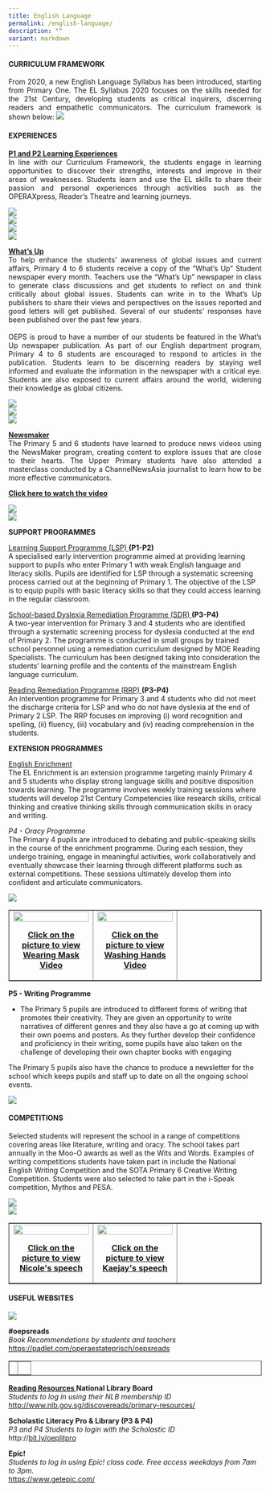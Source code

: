 ```yaml
---
title: English Language
permalink: /english-language/
description: ""
variant: markdown
---
```

<h4><strong>CURRICULUM FRAMEWORK</strong></h4>
<p align="justify">From 2020, a new English Language Syllabus has been introduced, starting from Primary One. The EL Syllabus 2020 focuses on the skills needed for the 21st Century, developing students as critical inquirers, discerning readers and empathetic communicators. The curriculum framework is shown below:
<img src="/images/el1.png">

</p><h4><strong>EXPERIENCES</strong></h4>
<p align="justify"><u><b>P1 and P2 Learning Experiences</b></u>
<br>In line with our Curriculum Framework, the students engage in learning opportunities to discover their strengths, interests and improve in their areas of weaknesses. Students learn and use the EL skills to share their passion and personal experiences through activities such as the OPERAXpress, Reader’s Theatre and learning journeys.
	

	
<img src="/images/English/english_1.jpg"><br>
<img src="/images/English/english_2.jpg"><br>
<img src="/images/English/english_3.jpg"><br>
<img src="/images/English/english_4.jpg">
	
</p><p align="justify"><b><u>What’s Up<br></u></b>To help enhance the students’ awareness of global issues and current affairs, Primary 4 to 6 students receive a copy of the “What’s Up” Student newspaper every month. Teachers use the “What’s Up” newspaper in class to generate class discussions and get students to reflect on and think critically about global issues. Students can write in to the What’s Up publishers to share their views and perspectives on the issues reported and good letters will get published. Several of our students’ responses have been published over the past few years.<br><br>OEPS is proud to have a number of our students be featured in the What’s Up newspaper publication. As part of our English department program, Primary 4 to 6 students are encouraged to respond to articles in the publication. Students learn to be discerning readers by staying well informed and evaluate the information in the newspaper with a critical eye. Students are also exposed to current affairs around the world, widening their knowledge as global citizens.
</p>


<img src="/images/English/Whatsup/1.jpg"><br>
<img src="/images/English/Whatsup/combine1.jpg"><br>
<img src="/images/English/Whatsup/combine2.jpg">


<p align="justify"><b><u>Newsmaker</u></b><br>
The Primary 5 and 6 students have learned to produce news videos using the NewsMaker program, creating content to explore issues that are close to their hearts. The Upper Primary students have also attended a masterclass conducted by a ChannelNewsAsia journalist to learn how to be more effective communicators.</p>
<b><a href="https://drive.google.com/file/d/149tnApLDy7a2hXEWyUbsPdhY9gAWap8u/view?usp=sharing">Click here to watch the video</a></b>



<img src="/images/el7.jpg"><br>
<img src="/images/el8.jpg">
<p><strong>SUPPORT PROGRAMMES</strong></p>
<p><u>Learning Support Programme (LSP)&nbsp;</u><strong>(P1-P2)<br></strong>A specialised early intervention programme aimed at providing learning support to pupils who enter Primary 1 with weak English language and literacy skills. Pupils are identified for LSP through a systematic screening process carried out at the beginning of Primary 1. The objective of the LSP is to equip pupils with basic literacy skills so that they could access learning in the regular classroom.</p>
<p><u>School-based Dyslexia Remediation Programme (SDR) </u><strong>(P3-P4)<br></strong>A two-year intervention for Primary 3 and 4 students who are identified through a systematic screening process for dyslexia conducted at the end of Primary 2. The programme is conducted in small groups by trained school personnel using a remediation curriculum designed by MOE Reading Specialists. The curriculum has been designed taking into consideration the students’ learning profile and the contents of the mainstream English language curriculum.</p>
<p><u>Reading Remediation Programme (RRP) </u><strong>(P3-P4)<br></strong>An intervention programme for Primary 3 and 4 students who did not meet the discharge criteria for LSP and who do not have dyslexia at the end of Primary 2 LSP. The RRP focuses on improving (i) word recognition and spelling, (ii) fluency, (iii) vocabulary and (iv) reading comprehension in the students.</p>
<p><strong>EXTENSION PROGRAMMES</strong></p>
<p><u>English Enrichment<br></u>The EL Enrichment is an extension programme targeting mainly Primary 4 and 5 students who display strong language skills and positive disposition towards learning. The programme involves weekly training sessions where students will develop 21st Century Competencies like research skills, critical thinking and creative thinking skills through communication skills in oracy and writing.</p>
<p><em>P4 - Oracy Programme<br></em>The Primary 4 pupils are introduced to debating and public-speaking skills in the course of the enrichment programme. During each session, they undergo training, engage in meaningful activities, work collaboratively and eventually showcase their learning through different platforms such as external competitions. These sessions ultimately develop them into confident and articulate communicators.</p>
<img src="/images/el9.jpg">
<table style="border-collapse: collapse; width: 100%;" border="1">
<tbody>
<tr>
<td style="width: 33.3333%;"><a href="https://drive.google.com/file/d/12XCaQi5LtMsYdvfsi5D9ixmswYpynnAS/view"><img style="width: 100%;" src="/images/el11.jpg"></a>
<p style="text-align: center;"><strong><a href="https://drive.google.com/file/d/12XCaQi5LtMsYdvfsi5D9ixmswYpynnAS/view">Click on the picture to view Wearing Mask Video</a></strong></p></td>
<td style="width: 33.3333%;"><a href="https://drive.google.com/file/d/1KbZ0KrRVuxMAt8A0mxjmysjdi7vshpcZ/view"><img style="width: 100%;" src="/images/el12.jpg"></a>
<p style="text-align: center;"><strong><a href="https://drive.google.com/file/d/1KbZ0KrRVuxMAt8A0mxjmysjdi7vshpcZ/view">Click on the picture to view Washing Hands Video</a></strong></p></td>
<td style="width: 33.3333%;">&nbsp;</td>
</tr>
</tbody>
</table>
<p><strong>P5 - Writing Programme</strong></p>
<ul>
<li>The Primary 5 pupils are introduced to different forms of writing that promotes their creativity. They are given an opportunity to write narratives of different genres and they also have a go at coming up with their own poems and posters. As they further develop their confidence and proficiency in their writing, some pupils have also taken on the challenge of developing their own chapter books with engaging</li>
</ul>
<p>The Primary 5 pupils also have the chance to produce a newsletter for the school which keeps pupils and staff up to date on all the ongoing school events. </p>
<img src="/images/el13.jpg">
<h4><strong>COMPETITIONS</strong></h4>
<p>Selected students will represent the school in a range of competitions covering areas like literature, writing and oracy. The school takes part annually in the Moo-O awards as well as the Wits and Words. Examples of writing competitions students have taken part in include the National English Writing Competition and the SOTA Primary 6 Creative Writing Competition. Students were also selected to take part in the i-Speak competition, Mythos and PESA.</p>
<img src="/images/el14.jpg"><br>
<img src="/images/el15.jpg">
<table style="border-collapse: collapse; width: 100%;" border="1">
<tbody>
<tr>
<td style="width: 33.3333%;"><a href="https://www.youtube.com/watch?app=desktop&amp;v=UZncKMZ9DOE&amp;feature=youtu.be"><img style="width: 100%;" src="/images/el16.jpeg"></a>
<p style="text-align: center;"><strong><a href="https://www.youtube.com/watch?app=desktop&amp;v=UZncKMZ9DOE&amp;feature=youtu.be">Click on the picture to view Nicole's speech</a></strong></p></td>
<td style="width: 33.3333%;"><a href="https://www.youtube.com/watch?app=desktop&amp;v=xcXO42qryeA&amp;feature=youtu.be"><img style="width: 100%;" src="/images/el17.jpeg"></a>
<p style="text-align: center;"><strong><a href="https://www.youtube.com/watch?app=desktop&amp;v=xcXO42qryeA&amp;feature=youtu.be">Click on the picture to view Kaejay's speech</a></strong></p></td>
<td style="width: 33.3333%;">&nbsp;</td>
</tr>
</tbody>
</table>
<h4><strong>USEFUL WEBSITES</strong></h4>
<img src="/images/el18.jpg">
<p><strong>#oepsreads<br></strong><em>Book Recommendations by students and teachers<br></em><a href="https://padlet.com/operaestateprisch/oepsreads">https://padlet.com/operaestateprisch/oepsreads</a></p>
<table style="border-collapse: collapse; width: 100%;" border="1">
<tbody>
<tr>
<td style="width: 40%;"> </td>
<td style="width: 60%;">&nbsp;</td>
</tr>
</tbody>
</table>

<p><u><strong>Reading Resources </strong></u><strong>National Library Board<br></strong><em>Students to log in using their NLB membership ID<br></em><a href="http://www.nlb.gov.sg/discovereads/primary-resources/"><u>http://www.nlb.gov.sg/discovereads/primary-resources/</u></a></p>
<p><strong>Scholastic Literacy Pro &amp; Library (P3 &amp; P4)<br></strong><em>P3 and P4 Students to login with the Scholastic ID<br></em>http://<a href="http://bit.ly/oeplitpro">bit.ly/oeplitpro</a></p>
<p><strong>Epic!<br></strong><em>Students to log in using Epic! class code. Free access weekdays from 7am to 3pm.<br></em><a href="https://www.getepic.com/"><u>https://www.getepic.com/</u></a></p>